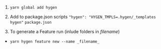 1. `yarn global add hygen`

2. Add to package.json scripts `"hygen": "HYGEN_TMPLS=.hygen/_templates hygen"` `package.json`

3. To generate a Feature run (inlude folders in _filename_)

- `yarn hygen feature new --name _filename_`
